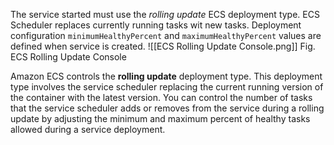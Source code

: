 The service started must use the *rolling update* ECS deployment type.
ECS Scheduler replaces currently running tasks wit new tasks.
Deployment configuration `minimumHealthyPercent` and `maximumHealthyPercent` values are defined when service is created.
![[ECS Rolling Update Console.png]]
Fig. ECS Rolling Update Console

Amazon ECS controls the **rolling update** deployment type. This deployment type involves the service scheduler replacing the current running version of the container with the latest version. You can control the number of tasks that the service scheduler adds or removes from the service during a rolling update by adjusting the minimum and maximum percent of healthy tasks allowed during a service deployment.